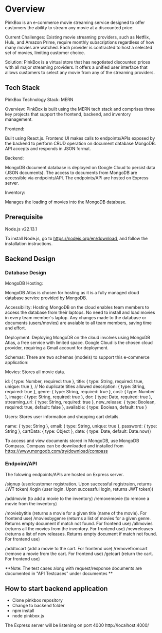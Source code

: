 # Overview

PinkBox is an e-commerce movie streaming service designed to offer customers the ability to stream any movie at a discounted price.

Current Challenges: Existing movie streaming providers, such as Netflix, Hulu, and Amazon Prime, require monthly subscriptions regardless of how many movies are watched. Each provider is contracted to host a selected set of movies, limiting customer choice.

Solution: PinkBox is a virtual store that has negotiated discounted prices with all major streaming providers. It offers a unified user interface that allows customers to select any movie from any of the streaming providers.

## Tech Stack
PinkBox Technology Stack: MERN

Overview: PinkBox is built using the MERN tech stack and comprises three key projects that support the frontend, backend, and inventory management.

Frontend:

Built using React.js. Frontend UI makes calls to endpoints/APIs exposed by the backend to perform CRUD operation on document database MongoDB. API accepts and responds in JSON format.

Backend:

MongoDB document database is deployed on Google Cloud to persist data (JSON documents). The access to documents from MongoDB are accessible via endpoints/API. The endpoints/API are hosted on Express server. 

Inventory:

Manages the loading of movies into the MongoDB database.

## Prerequisite

Node.js v22.13.1

To install Node.js, go to https://nodejs.org/en/download, and follow the installation instructions.

## Backend Design

### Database Design

MongoDB Hosting:

MongoDB Atlas is chosen for hosting as it is a fully managed cloud database service provided by MongoDB.

Accessibility: Hosting MongoDB on the cloud enables team members to access the database from their laptops. No need to install and load movies in every team member's laptop. 
Any changes made to the database or documents (users/movies) are avaiable to all team members, saving time and effort.

Deployment: Deploying MongoDB on the cloud involves using MongoDB Atlas, a free service with limited space. Google Cloud is the chosen cloud provider, requiring a Gmail account for deployment.

Schemas: There are two schemas (models) to support this e-commerce application:

Movies: Stores all movie data.

  id: { type: Number, required: true },
  title: { type: String, required: true, unique: true },  // No duplicate titles allowed
  description: { type: String, required: true },
  genre: { type: String, required: true },
  cost: { type: Number },
  image: { type: String, required: true },
  dor: { type: Date, required: true },
  streaming_url: { type: String, required: true },
  new_release: { type: Boolean, required: true, default: false },
  available: { type: Boolean, default: true }
  
Users: Stores user information and shopping cart details.

  name: { type: String },
  email: { type: String, unique: true },
  password: { type: String },
  cartData: { type: Object },
  date: { type: Date, default: Date.now() 
  
  To access and view documents stored in MongoDB, use MongoDB Compass. Compass can be downloaded and installed from https://www.mongodb.com/try/download/compass
    
 ### Endpoint/API

The folowing endpoints/APIs are hosted on Express server.
 
 /signup (user/customer registration. Upon successful registraion, returns JWT token)
 /login  (user login. Upon successful login, returns JWT token))
 
 /addmovie (to add a movie to the inventory)
 /removemovie (to remove a movie from the inventory)
 
 /moviebytitle  (returns a movie for a given title (name of the movie). For frontend use)
 /moviesbygenre (returns a list of movies for a given genre. Returns empty document if match not found. For frontend use)
 /allmovies (returns all the movies from the inventory. For frontend use)
 /newreleases (returns a list of new releases. Returns empty document if match not found. For frontend use)
 
 /addtocart (add a movie to the cart. For frontend use)
 /removefromcart (remove a movie from the cart. For frontend use)
 /getcart (return the cart. For frontend use)
 
**Note: The test cases along with request/response documents are documented in "API Testcases" under documentes **
 
## How to start backend application

- Clone pinkbox repository
- Change to backend folder
- npm install
- node pinkbox.js

The Express server will be listening on port 4000
http://localhost:4000/



